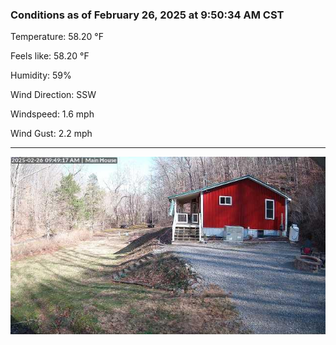 ### Conditions as of February 26, 2025 at 9:50:34 AM CST 

Temperature: 58.20 &deg;F

Feels like: 58.20 &deg;F

Humidity: 59%

Wind Direction: SSW

Windspeed: 1.6 mph

Wind Gust: 2.2 mph

---

<img src="./images/latest.jpeg"/>

